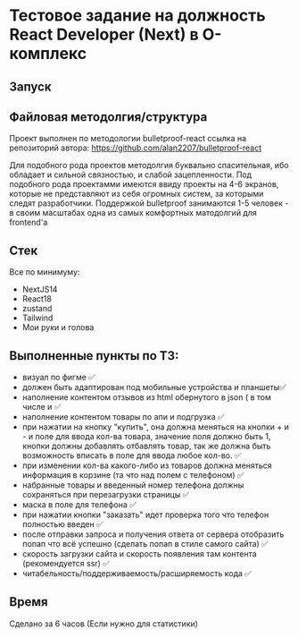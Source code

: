 # Тестовое задание на должность React Developer (Next) в О-комплекс

## Запуск

## Файловая методолгия/структура

Проект выполнен по методологии bulletproof-react
ссылка на репозиторий автора: https://github.com/alan2207/bulletproof-react

Для подобного рода проектов методолгия буквально спасительная, ибо обладает и сильной связностью, и слабой зацепленности. Под подобного рода проектамми имеются ввиду проекты на 4-6 экранов, которые не представляют из себя огромных систем, за которыми следят разработчики. Поддержкой bulletproof занимаются 1-5 человек - в своим масштабах одна из самых комфортных матодолгий для frontend'а

## Стек
 
Все по минимуму: 
- NextJS14
- React18
- zustand 
- Tailwind
- Мои руки и голова

## Выполненные пункты по ТЗ: 
- визуал по фигме ✅
- должен быть адаптирован под мобильные устройства и планшеты✅
- наполнение контентом отзывов из html обернутого в json ( в том числе и <script></script> ✅
- наполнение контентом товары по апи и подгрузка ✅
- при нажатии на кнопку "купить", она должна меняться на кнопки + и - и поле для ввода кол-ва товара, значение поля должно быть 1, кнопки должны добавлять отбавлять товар, так же должна быть возможность вписать в поле для ввода любое кол-во. ✅
- при изменении кол-ва какого-либо из товаров должна меняться информация в корзине (та что над полем с телефоном) ✅
- набранные товары и введенный номер телефона должны сохраняться при перезагрузки страницы ✅
- маска в поле для телефона ✅
- при нажатии кнопки "заказать" идет проверка того что телефон полностью введен ✅
- после отправки запроса и получения ответа от сервера отобразить попап что всё успешно (сделать попап в стиле самого сайта) ✅ 
- скорость загрузки сайта и скорость появления там контента (рекомендуется ssr) ✅
- читабельность/поддерживаемость/расширяемость кода ✅

## Время 
Сделано за 6 часов (Если нужно для статистики)
